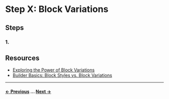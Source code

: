 # Step X: Block Variations

## Steps

### 1. 
## Resources
- [Exploring the Power of Block Variations](https://wordpress.tv/2022/08/26/nick-diego-exploring-the-power-of-block-variations/)
- [Builder Basics: Block Styles vs. Block Variations](https://wordpress.tv/2023/03/01/builder-basics-block-styles-vs-block-variations/)

---
#### [← Previous](/steps/step-1/readme.md) ... [Next →](/steps/step-3/readme.md)
